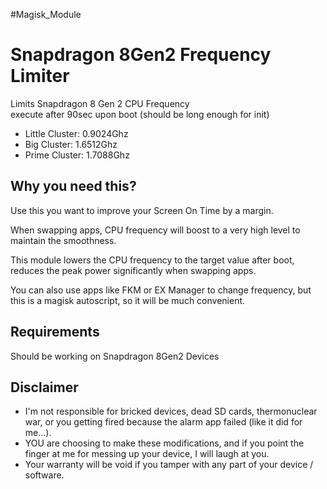 #Magisk_Module 

# Snapdragon 8Gen2 Frequency Limiter
Limits Snapdragon 8 Gen 2 CPU Frequency\
execute after 90sec upon boot (should be long enough for init)
- Little Cluster: 0.9024Ghz
- Big Cluster: 1.6512Ghz
- Prime Cluster: 1.7088Ghz

## Why you need this?
Use this you want to improve your Screen On Time by a margin.

When swapping apps, CPU frequency will boost to a very high level to maintain the smoothness.

This module lowers the CPU frequency to the target value after boot, reduces the peak power significantly when swapping apps.

You can also use apps like FKM or EX Manager to change frequency, but this is a magisk autoscript, so it will be much convenient.

## Requirements
Should be working on Snapdragon 8Gen2 Devices

## Disclaimer
* I'm not responsible for bricked devices, dead SD cards, thermonuclear war, or you getting fired because the alarm app failed (like it did for me...).
* YOU are choosing to make these modifications, and if you point the finger at me for messing up your device, I will laugh at you.
* Your warranty will be void if you tamper with any part of your device / software.

